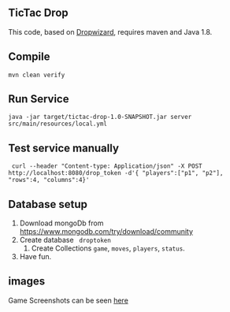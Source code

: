 ## TicTac Drop ##
This code, based on [Dropwizard](http://www.dropwizard.io/1.1.0/docs/), requires maven and Java 1.8.

## Compile ##
`mvn clean verify`
## Run Service ##
`java -jar target/tictac-drop-1.0-SNAPSHOT.jar server src/main/resources/local.yml`
## Test service manually ##
```
 curl --header "Content-type: Application/json" -X POST http://localhost:8080/drop_token -d'{ "players":["p1", "p2"], "rows":4, "columns":4}'
```

## Database setup
1. Download mongoDb from https://www.mongodb.com/try/download/community
2. Create database ``` droptoken```
    1. Create Collections ```game```, ```moves```, ```players```, ```status```.
3. Have fun.

## images
Game Screenshots can be seen [here](screenshots)
